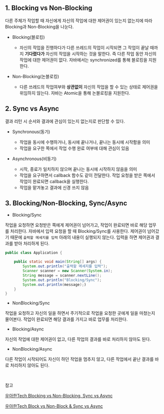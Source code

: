 ## 1. Blocking vs Non-Blocking

다른 주체가 작업할 때 자신에게 자신의 작업에 대한 제어권이 있는지 없는지에 따라 Blocking과 Non-Blocking을 나눈다.

- Blocking(블로킹)
    - 자신의 작업을 진행하다가 다른 쓰레드의 작업이 시작되면 그 작업이 끝날 때까지 **기다렸다가** 자신의 작업을 시작하는 것을 말한다. 즉 다른 작업 동안 자신의 작업에 대한 제어권이 없다. 자바에서는 synchronized를 통해 블로킹을 지원한다.

- Non-Blocking(논블로킹)
    - 다른 쓰레드의 작업여부와 **상관없이** 자신의 작업을 할 수 있는 상태로 제어권을 위임하지 않는다. 자바는 Atomic을 통해 논블로킹을 지원한다.

## 2. Sync vs Async

결과 리턴 시 순서와 결과에 관심이 있는지 없는지로 판단할 수 있다.

- Synchronous(동기)
    - 작업을 동시에 수행하거나, 동시에 끝나거나, 끝나는 동시에 시작함을 의미
    - 작업을 요구한 쪽에서 작업 수행 완료 여부에 대해 관심이 있음

- Asynchronous(비동기)
    - 시작, 종료가 일치하지 않으며 끝나는 동시에 시작하지 않음을 의미
    - 작업을 요구하면서 callback 함수도 같이 전달한다. 작업 요청을 받은 쪽에서 작업이 완료되면 callback을 실행한다.
    - 작업을 맡겨놓고 결과에 신경 쓰지 않음

## 3. Blocking/Non-Blocking, Sync/Async

- Blocking/Sync

작업을 요청하면 요청받은 쪽에게 제어권이 넘어가고, 작업이 완료되면 바로 해당 업무를 처리한다. 자바에서 입력 요청을 할 때 Blocking/Sync를 사용한다. 제어권이 넘어갔기 때문에 `출력할 메세지를 입력` 아래의 내용이 실행되지 않는다. 입력을 하면 제어권과 결과를 받아 처리하게 된다.

```java
public class Application {

    public static void main(String[] args) {
        System.out.println("출력할 메세지를 입력");
        Scanner scanner = new Scanner(System.in);
        String message = scanner.nextLine();
        System.out.println("Blocking/Sync");
        System.out.println(message);)
    }
}
```

- NonBlocking/Sync

작업을 요청하고 자신의 일을 하면서 주기적으로 작업을 요청한 곳에게 일을 마쳤는지 물어본다. 작업이 완료되면 해당 결과를 가지고 바로 업무를 처리한다.

- Blocking/Async

자신의 작업에 대한 제어권이 없고, 다른 작업의 결과를 바로 처리하지 않아도 된다.

- NonBlocking/Async

다른 작업이 시작되어도 자신이 하던 작업을 멈추지 않고, 다른 작업에서 끝난 결과를 바로 처리하지 않아도 된다.

<br>

참고

[우아한Tech Blocking vs Non-Blocking, Sync vs Async](https://www.youtube.com/watch?v=oEIoqGd-Sns&list=PLgXGHBqgT2TvpJ_p9L_yZKPifgdBOzdVH&index=126)

[우아한Tech Block vs Non-Block & Sync vs Async](https://www.youtube.com/watch?v=IdpkfygWIMk&t=1118s)
